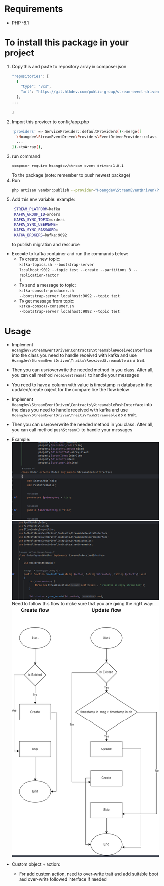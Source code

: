 # Requirements
- PHP ^8.1
# To install this package in your project
1. Copy this and paste to repository array in composer.json
    ```sh
    "repositories": [
      {
        "type": "vcs",
        "url": "https://git.hthdev.com/public-group/stream-event-driven"
      },
   ...
    
   ]
   ```
2. Import this provider to config/app.php 
    ```sh
   'providers' => ServiceProvider::defaultProviders()->merge([
      \Hoangdev\StreamEventDriven\Providers\EventDrivenProvider::class
      ...
   ])->toArray(),
   ```
3. run command
    ```sh
    composer require hoangdev/stream-event-driven:1.0.1
   ```
   To the package (note: remember to push newest package)
4. Run
   ```sh
   php artisan vendor:publish --provider="Hoangdev\StreamEventDriven\Providers\EventDrivenProvider"
   ```
5. Add this env variable: example:
   ```sh
    STREAM_PLATFORM=kafka
    KAFKA_GROUP_ID=orders
    KAFKA_SYNC_TOPIC=orders
    KAFKA_SYNC_USERNAME=
    KAFKA_SYNC_PASSWORD=
    KAFKA_BROKERS=kafka:9092
   ```
   to publish migration and resource
- Execute to kafka container and run the commands below:
    + To create new topic:<br />
      <code>kafka-topics.sh --bootstrap-server localhost:9092 --topic test --create --partitions 3 --replication-factor 1</code>
    + To send a message to topic:<br />
      <code>kafka-console-producer.sh --bootstrap-server localhost:9092 --topic test</code>
    + To get message from topic:<br />
      <code>kafka-console-consumer.sh --bootstrap-server localhost:9092 --topic test</code>
# Usage
- Implement ``Hoangdev\StreamEventDriven\Contracts\StreamableReceivedInterface`` into the class you need to handle received with kafka and use ``Hoangdev\StreamEventDriven\Traits\ReceivedStreamable`` as a trait.
- Then you can use/overwrite the needed method in you class. After all, you can call method ``receiveStream()`` to handle your messages
- You need to have a column with value is timestamp in database in the updated/create object for the compare like the flow below
- Implement ``Hoangdev\StreamEventDriven\Contracts\StreamablePushInterface`` into the class you need to handle received with kafka and use ``Hoangdev\StreamEventDriven\Traits\PushStreamable`` as a trait.
- Then you can use/overwrite the needed method in you class. After all, you can call method ``pushStream()`` to handle your messages
- Example:
![img.png](images/img.png)
![img_1.png](images/img_1.png)
Need to follow this flow to make sure that you are going the right way:
![img.png](images/img_2.png)

- Custom object + action:
  - For add custom action, need to over-write trait and add suitable boot and over-write followed interface if needed
